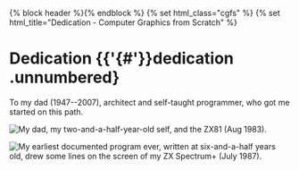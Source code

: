 {% block header %}{% endblock %}
{% set html_class="cgfs" %}
{% set html_title="Dedication - Computer Graphics from Scratch" %}
# Dedication {{'{#'}}dedication .unnumbered}

To my dad (1947--2007), architect and self-taught programmer, who got me started on this path.

![My dad, my two-and-a-half-year-old self, and the ZX81 (Aug 1983).](/computer-graphics-from-scratch/images/aug1983.jpg)

![My earliest documented program ever, written at six-and-a-half years old, drew some lines on the screen of my ZX Spectrum+ (July 1987).](/computer-graphics-from-scratch/images/linias.jpeg)

&nbsp;